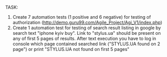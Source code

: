 TASK:

1. Create 7 automation tests (1 positive and 6 negative) for testing of authorization (http://demo.guru99.com/Agile_Project/Agi_V1/index.php)
2. Create 1 automation test for testing of search result listing in google by search text "iphone kyiv buy". 
Link to "stylus.ua" should be present on any of first 5 pages of results. 
After text execution you have to log in console which page contained searched link ("STYLUS.UA found on 2 page") or print "STYLUS.UA not found on first 5 pages"
